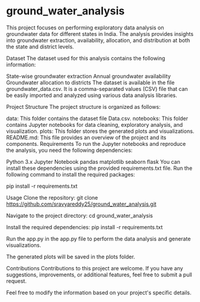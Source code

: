 # ground_water_analysis
This project focuses on performing exploratory data analysis on groundwater data for different states in India. The analysis provides insights into groundwater extraction, availability, allocation, and distribution at both the state and district levels.

Dataset
The dataset used for this analysis contains the following information:

State-wise groundwater extraction
Annual groundwater availability
Groundwater allocation to districts
The dataset is available in the file groundwater_data.csv. It is a comma-separated values (CSV) file that can be easily imported and analyzed using various data analysis libraries.

Project Structure
The project structure is organized as follows:

data: This folder contains the dataset file Data.csv.
notebooks: This folder contains Jupyter notebooks for data cleaning, exploratory analysis, and visualization.
plots: This folder stores the generated plots and visualizations.
README.md: This file provides an overview of the project and its components.
Requirements
To run the Jupyter notebooks and reproduce the analysis, you need the following dependencies:

Python 3.x
Jupyter Notebook
pandas
matplotlib
seaborn
flask
You can install these dependencies using the provided requirements.txt file. Run the following command to install the required packages:

pip install -r requirements.txt

Usage
Clone the repository:
git clone https://github.com/sravyareddy25/ground_water_analysis.git

Navigate to the project directory:
cd ground_water_analysis

Install the required dependencies:
pip install -r requirements.txt

Run the app.py in the app.py file to perform the data analysis and generate visualizations.

The generated plots will be saved in the plots folder.

Contributions
Contributions to this project are welcome. If you have any suggestions, improvements, or additional features, feel free to submit a pull request.


Feel free to modify the information based on your project's specific details.
